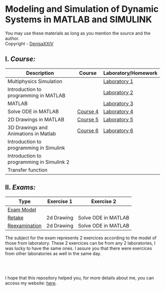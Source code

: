 # Modeling and Simulation of Dynamic Systems in MATLAB and SIMULINK

You may use these materials as long as you mention the source and the author. <br>
Copyright - [DenisaXXIV](https://github.com/DenisaXXIV)

## I. *Course:*

| Description                               | Course        | Laboratory/Homework |
| ----------------------------------------- | ------------- | ------------------- |
| Multiphysics Simulation                   |               | [Laboratory 1](#)   |
| Introduction to programming in MATLAB     |               | [Laboratory 2](#)   |
| MATLAB                                    |               | [Laboratory 3](#)   |
| Solve ODE in MATLAB                       | [Course 4](#) | [Laboratory 4](#)   |
| 2D Drawings in MATLAB                     | [Course 5](#) | [Laboratory 5](#)   |
| 3D Drawings and Animations in Matlab      | [Course 6](#) | [Laboratory 6](#)   |
| Introduction to programming in Simulink   |               |                     |
| Introduction to programming in Simulink 2 |               |                     |
| Transfer function                         |               |                     |

## II. *Exams:*

| Type               | Exercise 1 | Exercise 2          |
| ------------------ | ---------- | ------------------- |
| [Exam Model](#)    |            |                     |
| [Retake](#)        | 2d Drawing | Solve ODE in MATLAB |
| [Reexamination](#) | 2d Drawing | Solve ODE in MATLAB |

The subject for the exam represents 2 exercices according to the model of those from laboratory. These 2 exercices can be from any 2 laboratories, I was lucky to have the same ones. I assure you that there were exercices from other laboratories as well in the same day. 

<br>

<br>

I hope that this repository helped you, for more details about me, you can access my website: [here](https://denisa-vasile.info/).
